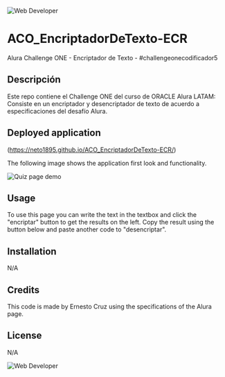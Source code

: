

![Web Developer](https://img.shields.io/badge/Alura%20Oracle%20ONE-Web%20Developer-blue)
# ACO_EncriptadorDeTexto-ECR
Alura Challenge ONE - Encriptador de Texto - #challengeonecodificador5

## Descripción


Este repo contiene el Challenge ONE del curso de ORACLE Alura LATAM: Consiste en un encriptador y desencriptador de texto de acuerdo a especificaciones del desafío Alura. 

## Deployed application 

(https://neto1895.github.io/ACO_EncriptadorDeTexto-ECR/)

The following image shows the application first look and functionality.

![Quiz page demo](./assets/images/Encriptador.gif)

## Usage

To use this page you can write the text in the textbox and click the "encriptar" button to get the results on the left. Copy the result using the button below and paste another code to "desencriptar".   


## Installation

N/A

## Credits

This code is made by Ernesto Cruz using the specifications of the Alura page. 

## License

N/A

![Web Developer](https://img.shields.io/badge/Alura%20Oracle%20ONE-Web%20Developer-blue)